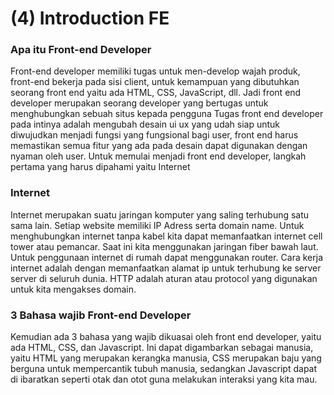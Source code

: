# (4) Introduction FE

### Apa itu Front-end Developer

Front-end developer memiliki tugas untuk men-develop wajah produk, front-end bekerja pada sisi client, untuk kemampuan yang dibutuhkan seorang front end yaitu ada HTML, CSS, JavaScript, dll. Jadi front end developer merupakan seorang developer yang bertugas untuk menghubungkan sebuah situs kepada pengguna Tugas front end developer pada intinya adalah mengubah desain ui ux yang udah siap untuk diwujudkan menjadi fungsi yang fungsional bagi user, front end harus memastikan semua fitur yang ada pada desain dapat digunakan dengan nyaman oleh user. Untuk memulai menjadi front end developer, langkah pertama yang harus dipahami yaitu Internet

### Internet

Internet merupakan suatu jaringan komputer yang saling terhubung satu sama lain. Setiap website memiliki IP Adress serta domain name. Untuk menghubungkan internet tanpa kabel kita dapat memanfaatkan internet cell tower atau pemancar. Saat ini kita menggunakan jaringan fiber bawah laut. Untuk penggunaan internet di rumah dapat menggunakan router. Cara kerja internet adalah dengan memanfaatkan alamat ip untuk terhubung ke server server di seluruh dunia. HTTP adalah aturan atau protocol yang digunakan untuk kita mengakses domain.

### 3 Bahasa wajib Front-end Developer

Kemudian ada 3 bahasa yang wajib dikuasai oleh front end developer, yaitu ada HTML, CSS, dan Javascript. Ini dapat digambarkan sebagai manusia, yaitu HTML yang merupakan kerangka manusia, CSS merupakan baju yang berguna untuk mempercantik tubuh manusia, sedangkan Javascript dapat di ibaratkan seperti otak dan otot guna melakukan interaksi yang kita mau.
